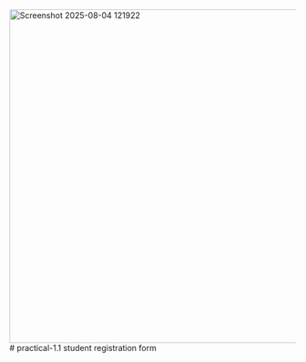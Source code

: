 <img width="928" height="587" alt="Screenshot 2025-08-04 121922" src="https://github.com/user-attachments/assets/e9d8efb9-ecbe-4d98-be2c-d1650f6a7df8" />
# practical-1.1
student registration form
